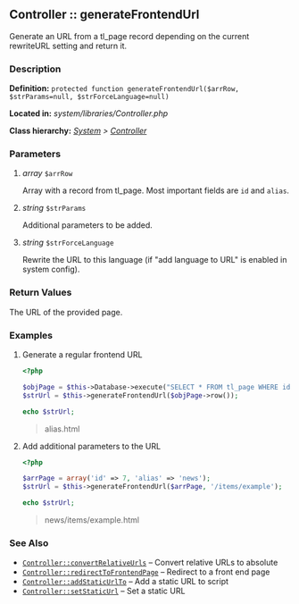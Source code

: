 
Controller :: generateFrontendUrl
-------------------------------------------

Generate an URL from a tl_page record depending on the current rewriteURL setting and return it.


### Description ###

**Definition:** `protected function generateFrontendUrl($arrRow, $strParams=null, $strForceLanguage=null)`

**Located in:** *system/libraries/Controller.php*

**Class hierarchy:** *[System](../System.php) > [Controller](../Controller.php)*


### Parameters ###

1. *array* `$arrRow`

	Array with a record from tl_page. Most important fields are `id` and `alias`.

2. *string* `$strParams`

	Additional parameters to be added.

3. *string* `$strForceLanguage`

	Rewrite the URL to this language (if "add language to URL" is enabled in system config).


### Return Values ###

The URL of the provided page.


### Examples ###

1. Generate a regular frontend URL

	```php
	<?php

	$objPage = $this->Database->execute("SELECT * FROM tl_page WHERE id=1");
	$strUrl = $this->generateFrontendUrl($objPage->row());

	echo $strUrl;
	```
	> alias.html

2. Add additional parameters to the URL

	```php
	<?php

	$arrPage = array('id' => 7, 'alias' => 'news');
	$strUrl = $this->generateFrontendUrl($arrPage, '/items/example');

	echo $strUrl;
	```
	> news/items/example.html


### See Also ###

- [`Controller::convertRelativeUrls`](convertRelativeUrls.md) – Convert relative URLs to absolute
- [`Controller::redirectToFrontendPage`](redirectToFrontendPage.md) – Redirect to a front end page
- [`Controller::addStaticUrlTo`](addStaticUrlTo.md) – Add a static URL to script
- [`Controller::setStaticUrl`](setStaticUrl.md) – Set a static URL
